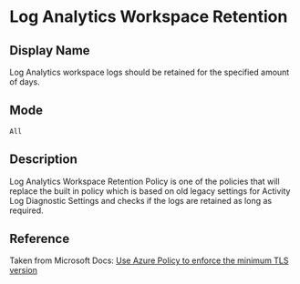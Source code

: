 # Log Analytics Workspace Retention

## Display Name

Log Analytics workspace logs should be retained for the specified amount of days.

## Mode

`All`

## Description

Log Analytics Workspace Retention Policy is one of the policies that will replace the built in policy which is based on old legacy settings for Activity Log Diagnostic Settings and checks if the logs are retained as long as required.

## Reference

Taken from Microsoft Docs: [Use Azure Policy to enforce the minimum TLS version](https://docs.microsoft.com/en-us/azure/storage/common/transport-layer-security-configure-minimum-version?tabs=portal#use-azure-policy-to-enforce-the-minimum-tls-version)